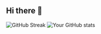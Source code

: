 ## Hi there 👋
![GitHub Streak](https://streak-stats.demolab.com/?user=harshit0612)
![Your GitHub stats](https://github-readme-stats.vercel.app/api?username=harshit0612&show_icons=true&count_private=true)

<!--
**harshit0612/harshit0612** is a ✨ _special_ ✨ repository because its `README.md` (this file) appears on your GitHub profile.

Here are some ideas to get you started:

- 🔭 I’m currently working on ...
- 🌱 I’m currently learning ...
- 👯 I’m looking to collaborate on ...
- 🤔 I’m looking for help with ...
- 💬 Ask me about ...
- 📫 How to reach me: ...
- 😄 Pronouns: ...
- ⚡ Fun fact: ...
-->

